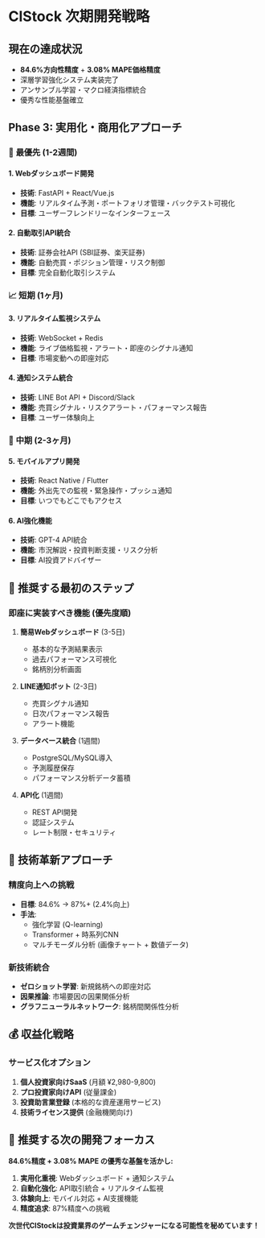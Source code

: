 # ClStock 次期開発戦略

## 現在の達成状況
- **84.6%方向性精度** + **3.08% MAPE価格精度**
- 深層学習強化システム実装完了
- アンサンブル学習・マクロ経済指標統合
- 優秀な性能基盤確立

## Phase 3: 実用化・商用化アプローチ

### 🚀 **最優先 (1-2週間)**

#### 1. **Webダッシュボード開発**
- **技術**: FastAPI + React/Vue.js
- **機能**: リアルタイム予測・ポートフォリオ管理・バックテスト可視化
- **目標**: ユーザーフレンドリーなインターフェース

#### 2. **自動取引API統合**
- **技術**: 証券会社API (SBI証券、楽天証券)
- **機能**: 自動売買・ポジション管理・リスク制御
- **目標**: 完全自動化取引システム

### 📈 **短期 (1ヶ月)**

#### 3. **リアルタイム監視システム**
- **技術**: WebSocket + Redis
- **機能**: ライブ価格監視・アラート・即座のシグナル通知
- **目標**: 市場変動への即座対応

#### 4. **通知システム統合**
- **技術**: LINE Bot API + Discord/Slack
- **機能**: 売買シグナル・リスクアラート・パフォーマンス報告
- **目標**: ユーザー体験向上

### 💼 **中期 (2-3ヶ月)**

#### 5. **モバイルアプリ開発**
- **技術**: React Native / Flutter
- **機能**: 外出先での監視・緊急操作・プッシュ通知
- **目標**: いつでもどこでもアクセス

#### 6. **AI強化機能**
- **技術**: GPT-4 API統合
- **機能**: 市況解説・投資判断支援・リスク分析
- **目標**: AI投資アドバイザー

## 🎯 **推奨する最初のステップ**

### **即座に実装すべき機能 (優先度順)**

1. **簡易Webダッシュボード** (3-5日)
   - 基本的な予測結果表示
   - 過去パフォーマンス可視化
   - 銘柄別分析画面

2. **LINE通知ボット** (2-3日)
   - 売買シグナル通知
   - 日次パフォーマンス報告
   - アラート機能

3. **データベース統合** (1週間)
   - PostgreSQL/MySQL導入
   - 予測履歴保存
   - パフォーマンス分析データ蓄積

4. **API化** (1週間)
   - REST API開発
   - 認証システム
   - レート制限・セキュリティ

## 🔬 **技術革新アプローチ**

### **精度向上への挑戦**
- **目標**: 84.6% → 87%+ (2.4%向上)
- **手法**: 
  - 強化学習 (Q-learning)
  - Transformer + 時系列CNN
  - マルチモーダル分析 (画像チャート + 数値データ)

### **新技術統合**
- **ゼロショット学習**: 新規銘柄への即座対応
- **因果推論**: 市場要因の因果関係分析
- **グラフニューラルネットワーク**: 銘柄間関係性分析

## 💰 **収益化戦略**

### **サービス化オプション**
1. **個人投資家向けSaaS** (月額 ¥2,980-9,800)
2. **プロ投資家向けAPI** (従量課金)
3. **投資助言業登録** (本格的な資産運用サービス)
4. **技術ライセンス提供** (金融機関向け)

## 🎉 **推奨する次の開発フォーカス**

**84.6%精度 + 3.08% MAPE の優秀な基盤を活かし:**

1. **実用化重視**: Webダッシュボード + 通知システム
2. **自動化強化**: API取引統合 + リアルタイム監視
3. **体験向上**: モバイル対応 + AI支援機能
4. **精度追求**: 87%精度への挑戦

**次世代ClStockは投資業界のゲームチェンジャーになる可能性を秘めています！**